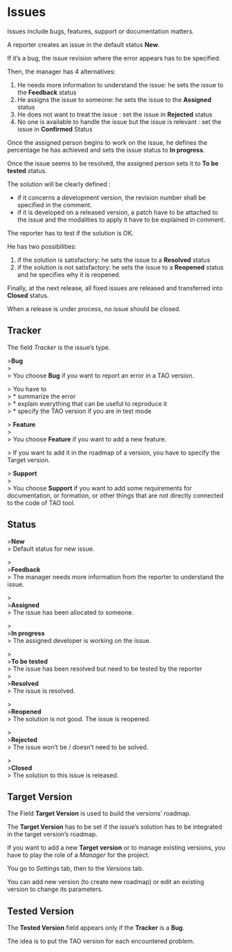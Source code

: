 <!--
parent:
    title: How_TAO_development_works
author:
    - 'Jérôme Bogaerts'
created_at: '2010-10-05 15:05:55'
updated_at: '2013-03-13 15:20:02'
tags:
    - 'How TAO development works'
-->



Issues
======

Issues include bugs, features, support or documentation matters.

A reporter creates an issue in the default status **New**.<br/>

If it’s a bug, the issue revision where the error appears has to be specified.

Then, the manager has 4 alternatives:

1.  He needs more information to understand the issue: he sets the issue to the **Feedback** status
2.  He assigns the issue to someone: he sets the issue to the **Assigned** status
3.  He does not want to treat the issue : set the issue in **Rejected** status
4.  No one is available to handle the issue but the issue is relevant : set the issue in **Confirmed** Status

Once the assigned person begins to work on the issue, he defines the percentage he has achieved and sets the issue status to **In progress**.

Once the issue seems to be resolved, the assigned person sets it to **To be tested** status.<br/>

The solution will be clearly defined :

-   if it concerns a development version, the revision number shall be specified in the comment.
-   if it is developed on a released version, a patch have to be attached to the issue and the modalities to apply it have to be explained in comment.

The reporter has to test if the solution is OK.<br/>

He has two possibilities:

1.  if the solution is satisfactory: he sets the issue to a **Resolved** status
2.  if the solution is not satisfactory: he sets the issue to a **Reopened** status and he specifies why it is reopened.

Finally, at the next release, all fixed issues are released and transferred into **Closed** status.<br/>

When a release is under process, no issue should be closed.

Tracker
-------

The field *Tracker* is the issue’s type.

\>**Bug**<br/>
\><br/>
\> You choose **Bug** if you want to report an error in a TAO version.<br/>

\> You have to<br/>
\> \* summarize the error<br/>
\> \* explain everything that can be useful to reproduce it<br/>
\> \* specify the TAO version if you are in test mode

\> **Feature**<br/>
\><br/>
\> You choose **Feature** if you want to add a new feature.<br/>

\> If you want to add it in the roadmap of a version, you have to specify the Target version.

\> **Support**<br/>
\><br/>
\> You choose **Support** if you want to add some requirements for documentation, or formation, or other things that are not directly connected to the code of TAO tool.

Status
------

\>**New**<br/>
\> Default status for new issue.<br/>

\><br/>
\>**Feedback**<br/>
\> The manager needs more information from the reporter to understand the issue.<br/>

\><br/>
\>**Assigned**<br/>
\> The issue has been allocated to someone.<br/>

\><br/>
\>**In progress**<br/>
\> The assigned developer is working on the issue.<br/>

\><br/>
\>**To be tested**<br/>
\> The issue has been resolved but need to be tested by the reporter<br/>
\><br/>
\>**Resolved**<br/>
\> The issue is resolved.<br/>

\><br/>
\>**Reopened**<br/>
\> The solution is not good. The issue is reopened.<br/>

\><br/>
\>**Rejected**<br/>
\> The issue won’t be / doesn’t need to be solved.<br/>

\><br/>
\>**Closed**<br/>
\> The solution to this issue is released.

Target Version
--------------

The Field **Target Version** is used to build the versions’ roadmap.<br/>

The **Target Version** has to be set if the issue’s solution has to be integrated in the target version’s roadmap.

If you want to add a new **Target version** or to manage existing versions, you have to play the role of a *Manager* for the project.<br/>

You go to *Settings* tab, then to the *Versions* tab.<br/>

You can add new version (to create new roadmap) or edit an existing version to change its parameters.

Tested Version
--------------

The **Tested Version** field appears only if the **Tracker** is a **Bug**.<br/>

The idea is to put the TAO version for each encountered problem.

